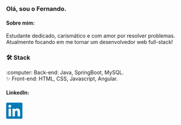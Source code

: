 ### Olá, sou o Fernando. 
#### Sobre mim:
Estudante dedicado, carismático e com amor por resolver problemas. Atualmente focando em me tornar um desenvolvedor web full-stack! 

<h3>🛠 Stack</h3>
:computer: Back-end: Java, SpringBoot, MySQL.<br>
✨ Front-end: HTML, CSS, Javascript, Angular.<br>

<p align="center">
  <h4>LinkedIn:</h4>
  <a href="https://www.linkedin.com/in/fernando-sabalete"><img src="linkedinlogo.png" alt="LinkedIn" width = "50"></a>
</p>
